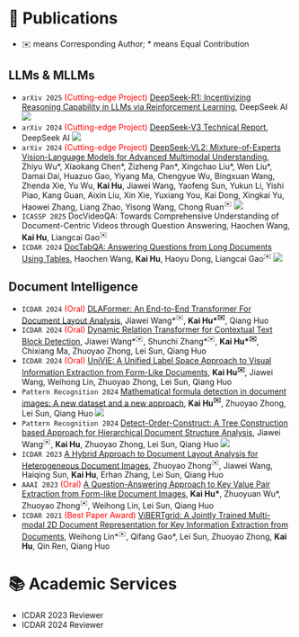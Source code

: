 
# 📝 Publications
- ✉️ means Corresponding Author; * means Equal Contribution
## LLMs & MLLMs
- ``arXiv 2025`` <font color="red">(Cutting-edge Project)</font> [DeepSeek-R1: Incentivizing Reasoning Capability in LLMs via Reinforcement Learning](https://arxiv.org/abs/2501.12948), DeepSeek AI [![](https://img.shields.io/github/stars/deepseek-ai/DeepSeek-R1?style=social&label=DeepSeek-R1+Stars)](https://github.com/deepseek-ai/DeepSeek-R1)
- ``arXiv 2024`` <font color="red">(Cutting-edge Project)</font> [DeepSeek-V3 Technical Report](https://arxiv.org/abs/2412.19437v1), DeepSeek AI [![](https://img.shields.io/github/stars/deepseek-ai/DeepSeek-V3?style=social&label=DeepSeek-V3+Stars)](https://github.com/deepseek-ai/DeepSeek-V3)
- ``arXiv 2024`` <font color="red">(Cutting-edge Project)</font> [DeepSeek-VL2: Mixture-of-Experts Vision-Language Models for Advanced Multimodal Understanding](https://arxiv.org/abs/2412.10302), Zhiyu Wu\*, Xiaokang Chen\*, Zizheng Pan\*, Xingchao Liu\*, Wen Liu\*, Damai Dai, Huazuo Gao, Yiyang Ma, Chengyue Wu, Bingxuan Wang, Zhenda Xie, Yu Wu, **Kai Hu**, Jiawei Wang, Yaofeng Sun, Yukun Li, Yishi Piao, Kang Guan, Aixin Liu, Xin Xie, Yuxiang You, Kai Dong, Xingkai Yu, Haowei Zhang, Liang Zhao, Yisong Wang, Chong Ruan$^✉️$ [![](https://img.shields.io/github/stars/deepseek-ai/DeepSeek-VL2?style=social&label=DeepSeek-VL2+Stars)](https://github.com/deepseek-ai/DeepSeek-VL2)
- ``ICASSP 2025`` DocVideoQA: Towards Comprehensive Understanding of Document-Centric Videos through Question Answering, Haochen Wang, **Kai Hu**, Liangcai Gao$^✉️$
- ``ICDAR 2024`` [DocTabQA: Answering Questions from Long Documents Using Tables](https://arxiv.org/abs/2408.11490), Haochen Wang, **Kai Hu**, Haoyu Dong, Liangcai Gao$^✉️$ [![](https://img.shields.io/github/stars/SmileWHC/DocTabQA?style=social&label=DocTabQA+Stars)](https://github.com/SmileWHC/DocTabQA)
## Document Intelligence
- ``ICDAR 2024`` <font color="red">(Oral)</font> [DLAFormer: An End-to-End Transformer For Document Layout Analysis](https://arxiv.org/abs/2405.11757), Jiawei Wang\*$^✉️$, **Kai Hu\*$^✉️$**, Qiang Huo
- ``ICDAR 2024`` <font color="red">(Oral)</font> [Dynamic Relation Transformer for Contextual Text Block Detection](https://arxiv.org/abs/2401.09232), Jiawei Wang\*$^✉️$, Shunchi Zhang\*$^✉️$, **Kai Hu\*$^✉️$**, Chixiang Ma, Zhuoyao Zhong, Lei Sun, Qiang Huo
- ``ICDAR 2024``  <font color="red">(Oral)</font> [UniVIE: A Unified Label Space Approach to Visual Information Extraction from Form-Like Documents](https://arxiv.org/abs/2401.09220), **Kai Hu$^✉️$**, Jiawei Wang, Weihong Lin, Zhuoyao Zhong, Lei Sun, Qiang Huo
- ``Pattern Recognition 2024`` [Mathematical formula detection in document images: A new dataset and a new approach](https://www.sciencedirect.com/science/article/abs/pii/S0031320323009093), **Kai Hu$^✉️$**, Zhuoyao Zhong, Lei Sun, Qiang Huo [![](https://img.shields.io/github/stars/microsoft/ArxivFormula?style=social&label=ArxiFormula+Stars)](https://github.com/microsoft/ArxivFormula)
- ``Pattern Recognition 2024`` [Detect-Order-Construct: A Tree Construction based Approach for Hierarchical Document Structure Analysis](https://arxiv.org/abs/2401.11874), Jiawei Wang$^✉️$, **Kai Hu**, Zhuoyao Zhong, Lei Sun, Qiang Huo [![](https://img.shields.io/github/stars/microsoft/CompHRDoc?style=social&label=CompHRDoc+Stars)](https://github.com/microsoft/CompHRDoc)
- ``ICDAR 2023`` [A Hybrid Approach to Document Layout Analysis for Heterogeneous Document Images](https://link.springer.com/chapter/10.1007/978-3-031-41734-4_12), Zhuoyao Zhong$^✉️$, Jiawei Wang, Haiqing Sun, **Kai Hu**, Erhan Zhang, Lei Sun, Qiang Huo
- ``AAAI 2023`` <font color="red">(Oral)</font> [A Question-Answering Approach to Key Value Pair Extraction from Form-like Document Images](https://arxiv.org/abs/2304.07957), **Kai Hu\***, Zhuoyuan Wu\*, Zhuoyao Zhong$^✉️$, Weihong Lin, Lei Sun, Qiang Huo
- ``ICDAR 2021``  <font color="red">(Best Paper Award)</font>  [ViBERTgrid: A Jointly Trained Multi-modal 2D Document Representation for Key Information Extraction from Documents](https://arxiv.org/abs/2105.11672), Weihong Lin\*$^✉️$, Qifang Gao\*, Lei Sun, Zhuoyao Zhong, **Kai Hu**, Qin Ren, Qiang Huo

# 📚 Academic Services
- ICDAR 2023 Reviewer
- ICDAR 2024 Reviewer